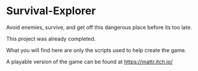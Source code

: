 # Survival-Explorer
Avoid enemies, survive, and get off this dangerous place before its too late.

This project was already completed.

What you will find here are only the scripts used to help create the game.

A playable version of the game can be found at https://mattr.itch.io/


